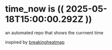 # time_now is (( 2025-05-18T15:00:00.292Z ))

an automated repo that shows the currnent time

inspired by [breakingheatmap](https://github.com/breakingheatmap/breakingheatmap)